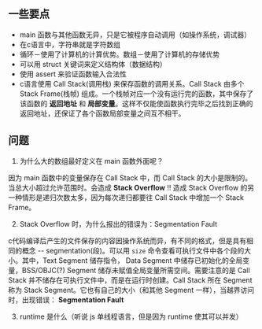 ## 一些要点

- main 函数与其他函数无异，只是它被程序自动调用（如操作系统，调试器）
- 在c语言中，字符串就是字符数组
- 循环－使用了计算机的计算优势。数组－使用了计算机的存储优势
- 可以用 struct 关键词来定义结构体（数据结构）
- 使用 assert 来验证函数输入合法性
- c语言使用 Call Stack(调用栈) 来保存函数的调用关系。Call Stack 由多个 Stack Frame(栈帧) 组成。一个栈帧对应一个没有运行完的函数，其中保存了该函数的 **返回地址** 和 **局部变量**。这样不仅能使函数执行完毕之后找到正确的返回地址，还保证了各个函数局部变量之间互不相干。

## 问题

1. 为什么大的数组最好定义在 main 函数外面呢？

  因为 main 函数中的变量保存在 Call Stack 中，而 Call Stack 的大小是限制的。当总大小超过允许范围时。会造成 **Stack Overflow** !!
  造成 Stack Overflow 的另一种情形是递归次数太多，因为每次递归都要往 Call Stack 中增加一个 Stack Frame。

2. Stack Overflow 时，为什么报出的错误为：Segmentation Fault

  c代码编译后产生的文件保存的内容因操作系统而异，有不同的格式，但是具有相同的概念 -- segmentation(段)。可以用 `size` 命令查看可执行文件中各个段的大小。其中，Text Segment 储存指令， Data Segment 中储存已初始化的全局变量，BSS/OBJC(?) Segment 储存未赋值全局变量所需空间。需要注意的是 Call Stack 并不储存在可执行文件中，而是在运行时创建。Call Stack 所在 Segment 称为 Stack Segment。它也有自己的大小（和其他 Segment 一样），当越界访问时，出现错误： **Segmentation Fault**

3. runtime 是什么（听说 js 单线程语言，但是因为 runtime 使其可以并发）
